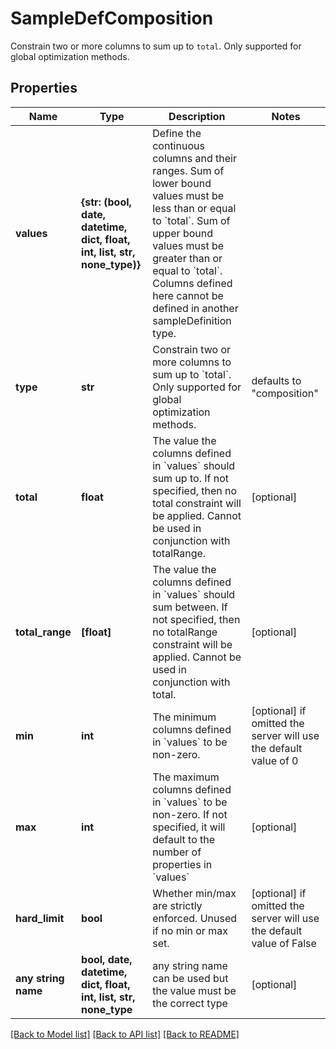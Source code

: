 # SampleDefComposition

Constrain two or more columns to sum up to `total`. Only supported for global optimization methods. 

## Properties
Name | Type | Description | Notes
------------ | ------------- | ------------- | -------------
**values** | **{str: (bool, date, datetime, dict, float, int, list, str, none_type)}** | Define the continuous columns and their ranges. Sum of lower bound values must be less than or equal to &#x60;total&#x60;. Sum of upper bound values must be greater than or equal to &#x60;total&#x60;. Columns defined here cannot be defined in another sampleDefinition type.  | 
**type** | **str** | Constrain two or more columns to sum up to &#x60;total&#x60;. Only supported for global optimization methods.  | defaults to "composition"
**total** | **float** | The value the columns defined in &#x60;values&#x60; should sum up to. If not specified, then no total constraint will be applied. Cannot be used in conjunction with totalRange. | [optional] 
**total_range** | **[float]** | The value the columns defined in &#x60;values&#x60; should sum between. If not specified, then no totalRange constraint will be applied. Cannot be used in conjunction with total. | [optional] 
**min** | **int** | The minimum columns defined in &#x60;values&#x60; to be non-zero. | [optional]  if omitted the server will use the default value of 0
**max** | **int** | The maximum columns defined in &#x60;values&#x60; to be non-zero. If not specified, it will default to the number of properties in &#x60;values&#x60; | [optional] 
**hard_limit** | **bool** | Whether min/max are strictly enforced. Unused if no min or max set.  | [optional]  if omitted the server will use the default value of False
**any string name** | **bool, date, datetime, dict, float, int, list, str, none_type** | any string name can be used but the value must be the correct type | [optional]

[[Back to Model list]](../README.md#documentation-for-models) [[Back to API list]](../README.md#documentation-for-api-endpoints) [[Back to README]](../README.md)


